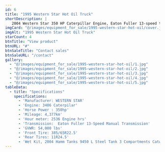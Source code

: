 ```yaml
---
id: 6
title: "1995 Western Star Hot Oil Truck"
shortDescription: |
   2004 Western Star 350 HP Caterpillar Engine, Eaton Fuller 13-speed transmission, 4,377 km, and 2,536 engine hours. Equipped with a 9,450 L steel tank with 3 compartments, catwalk, and Gardner Denver pump.
imgCard: "@/images/equipment_for_sale/1995-western-star-hot-oil/cover.jpeg"
imgAlt: "1995 Western Star Hot Oil Truck"
starCount: 4
btnTitle: "View product"
btnURL: "#"
btnSaleTitle: "Contact sales"
btnSaleURL: "/contact"
gallery:
  - "@/images/equipment_for_sale/1995-western-star-hot-oil/1.jpg"
  - "@/images/equipment_for_sale/1995-western-star-hot-oil/2.jpg"
  - "@/images/equipment_for_sale/1995-western-star-hot-oil/3.jpg"
  - "@/images/equipment_for_sale/1995-western-star-hot-oil/4.jpg"
  - "@/images/equipment_for_sale/1995-western-star-hot-oil/5.jpg"
tableData:
  - title: "Specifications"
    specifications:
      - 'Manufacturer: WESTERN STAR'
      - 'Engine: 3406 Caterpilar'
      - 'Horse Power : 350hp'
      - 'Mileage: 4,377km'
      - 'Hour meter: 2536 Engine hrs'
      - 'Transmission:  Eaton Fuller 13-Speed Manual Transmission'
      - 'GVWR: 54,000 lbs'
      - 'Front Tire: 385/65R22.5'
      - 'Rear Tires: 11R24.5'
      - 'Wet Kit, 2004 Hamm Tanks 9450 L Steel Tank 3 Compartments Catwalk, Gardner Denver Triplex Pump, Diesel Fired Burner'
---
```

